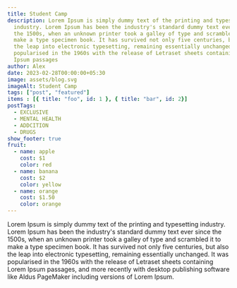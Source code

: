 ```yaml
---
title: Student Camp
description: Lorem Ipsum is simply dummy text of the printing and typesetting
  industry. Lorem Ipsum has been the industry's standard dummy text ever since
  the 1500s, when an unknown printer took a galley of type and scrambled it to
  make a type specimen book. It has survived not only five centuries, but also
  the leap into electronic typesetting, remaining essentially unchanged. It was
  popularised in the 1960s with the release of Letraset sheets containing Lorem
  Ipsum passages
author: Alex
date: 2023-02-28T00:00:00+05:30
image: assets/blog.svg
imageAlt: Student Camp
tags: ["post", "featured"]
items : [{ title: "foo", id: 1 }, { title: "bar", id: 2}]
postTags:
  - EXCLUSIVE
  - MENTAL HEALTH
  - ADDCITION
  - DRUGS
show_footer: true
fruit:
  - name: apple
    cost: $1
    color: red
  - name: banana
    cost: $2
    color: yellow
  - name: orange
    cost: $1.50
    color: orange
---
```

Lorem Ipsum is simply dummy text of the printing and typesetting industry. Lorem Ipsum has been the industry's standard dummy text ever since the 1500s, when an unknown printer took a galley of type and scrambled it to make a type specimen book. It has survived not only five centuries, but also the leap into electronic typesetting, remaining essentially unchanged. It was popularised in the 1960s with the release of Letraset sheets containing Lorem Ipsum passages, and more recently with desktop publishing software like Aldus PageMaker including versions of Lorem Ipsum.
